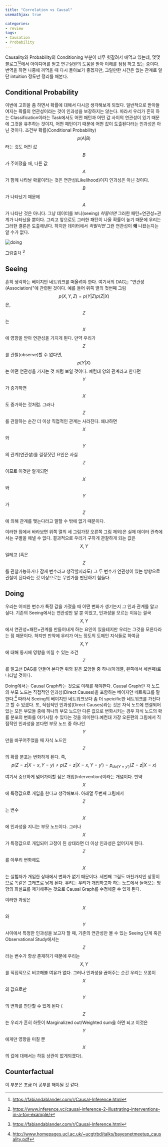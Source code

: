 ```yaml
---
title: "Correlation vs Causal"
usemathjax: true

categories:
- review
tags:
- Causation
- Probability
---
```


Causality와 Probability의 Conditioning 부분이 너무 헛갈려서 애먹고 있는데, 몇몇 블로그[^1][^2]에서 아이디어를 얻고 연구실원의 도움을 받아 이해를 점점 하고 있는 중이다. 번역을 하면 나중에 까먹을 때 다시 돌아보기 좋겠지만, 그럴만한 시간은 없는 관계로 일단 intuition 정도만 정리를 해본다.



## Conditional Probability

이번에 고민을 좀 하면서 확률에 대해서 다시금 생각해보게 되었다. 일반적으로 받아들여지는 확률의 연관성이라는 것이 인과성을 보장하지는 않는다. 따라서 우리가 흔히 하는 Classification이라는 Task에서도 어떤 패턴과 어떤 값 사이의 연관성이 있기 때문에 그것을 유추하는 것이지, 어떤 패턴이기 때문에 어떤 값이 도출된다라는 인과성은 아닌 것이다. 조건부 확률(Conditional Probability) 
$$p(A|B)$$
라는 것도 어떤 값 $$B$$가 주어졌을 때, 다른 값 $$A$$가 함께 나타날 확률이라는 것은 연관성(Likelihood)이지 인과성은 아닌 것이다. $$B$$가 나타났기 때문에 $$A$$가 나타난 것은 아니다. 그냥 데이터를 보니(seeing) *하필이면* 그러한 패턴=연관성=관계가 나타났을 뿐이다. 그리고 앞으로도 그러한 패턴이 나올 확률이 높기 때문에 우리는 그러한 결론은 도출해낸다. 하지만 데이터에서 *하필이면* 그런 연관성이 **왜** 나왔는지는 알 수가 없다. 



![doing](../assets/images/2020-02-13-Correlation-Causal/doing.png)

그림출처 [^1]



## Seeing

흔히 생각하는 베이지안 네트워크를 떠올려야 한다. 여기서의 DAG는 "연관성(Association)"에 관련된 것이다. 예를 들어 위쪽 열의 첫번째 그림
$$p(X, Y, Z) = p(Y|Z)p(Z|X)$$
은, $$Z$$는 $$X$$에 영향을 받아 연관성을 가지게 된다. 만약 우리가 $$Z$$를 관찰(observe)할 수 없다면, $$p(Y|X)$$는 어떤 연관성을 가지는 것 처럼 보일 것이다. 예컨대 양의 관계라고 한다면 $$Y$$가 증가하면 $$X$$도 증가하는 것처럼. 그러나 $$Z$$를 관찰하는 순간 더 이상 직접적인 관계는 사라진다. 왜냐하면 $$X$$와 $$Y$$의 관계(연관성)를 결정짓던 요인은 사실 $$Z$$이므로 이것만 알게되면 $$X$$와 $$Y$$가 $$Z$$에 의해 관계를 맺는다라고 말할 수 밖에 없기 때문이다.

이러한 점에서 바라보면 위쪽 열의 세 그림가장 오른쪽 그림 제외)은 실제 데이터 관측에서는 구별을 해낼 수 없다. 결과적으로 우리가 구하게 관찰하게 되는 값은 $$X, Y$$일테고 (혹은 $$Z$$를 관찰가능하거나 잠재 변수라고 생각할지라도) 그 두 변수가 연관성이 있는 방향으로 관찰이 된다라는 것 이상으로는 무언가를 판단하기 힘들다.



## Doing

우리는 어떠한 변수가 특정 값을 가졌을 때 어떤 변화가 생기는지 그 인과 관계를 알고 싶다. 기존의 Seeing에서는 연관성만 알 뿐 이었고, 인과성을 모르는 이유는 결국 $$X, Y$$에서 연관성=패턴=관계를 만들어내게 하는 요인이 있을테지만 우리는 그것을 모른다라는 점 때문이다. 하지만 만약에 우리가 어느 정도의 도메인 지식들로 하여금 $$X, Y$$에 대해 동시에 영향을 미칠 수 있는 조건 $$Z$$를 알고선 DAG를 만들어 본다면 위와 같은 모양들 중 하나(아래열, 왼쪽에서 세번째)로 나타날 것이다.

Doing에서는 Causal Graph라는 것으로 이해를 해야한다. Causal Graph란 각 노드의 부모 노드는 직접적인 인과성(Direct Causes)을 포함하는 베이지안 네트워크를 말한다.[^3] 따라서 Seeing의 베이지안 네트워크보다 좀 더 speicific한 네트워크를 가진다고 할 수 있겠다. 또, 직접적인 인과성(Direct Causes)라는 것은 자식 노드에 연결되어 있는 모든 부모들 중에 하나의 부모 노드만 다른 값으로 변화시키는 경우 자식 노드의 확률 분포의 변화를 야기시킬 수 있다는 것을 의미한다.예컨대 가장 오른편의 그림에서 직접적인 인과성을 본다면 부모 노드 중 하나인 $$Y$$만을 바꾸어주었을 때 자식 노드인 $$Z$$의 확률 분포는 변화하게 된다. 즉, 
$$p(Z=z|X=x, Y=y) \neq p(Z=z|X=x, Y=y') = p_{do(Y=y')}(Z=z|X=x)$$



여기서 중요하게 넘어가야할 점은 개입(Intervention)이라는 개념이다. 만약 $$X$$에 특정값으로 개입을 한다고 생각해보자. 아래열 두번째 그림에서 $$Z$$는 변수 $$X$$에 인과성을 지니는 부모 노드이다. 그러나 $$X$$가 특정값으로 개입되어 고정이 된 상태라면 더 이상 인과성은 없어지게 된다. $$Z$$를 아무리 변화해도 $$X$$는 실험자가 개입한 상태에서 변화가 없기 때문이다. 세번째 그림도 마찬가지인 상황이므로 똑같은 그래프로 남게 된다. 우리는 우리가 개입하고자 하는 노드에서 들어오는 방향의 화살표를 제거해주는 것으로 Causal Graph를 수정해줄 수 있게 된다.

이러한 과정은 $$X$$와 $$Y$$ 사이에서 특정한 인과성을 보고자 할 때, 기존의 연관성만 볼 수 있는 Seeing 단계 혹은 Observational Study에서는 $$Z$$라는 변수가 항상 존재하기 때문에 우리는 $$X, Y$$를 직접적으로 비교해볼 여유가 없다. 그러나 인과성을 끊어주는 순간 우리는 오롯이 $$X$$의 값으로만 $$Y$$의 변화를 판단할 수 있게 된다 ($$Z$$는 우리가 흔히 하듯이 Marginalized out/Weighted sum을 하면 되고 이것은 $$Y$$에게만 영향을 미칠 뿐 $$X$$의 값에 대해서는 하등 상관이 없게되겠다).



## Counterfactual

이 부분은 조금 더 공부를 해야될 것 같다.



[^1]: https://fabiandablander.com/r/Causal-Inference.html
[^2]: https://www.inference.vc/causal-inference-2-illustrating-interventions-in-a-toy-example/
[^3]: http://www.homepages.ucl.ac.uk/~ucgtrbd/talks/bayesnetmeetup_causality.pdf